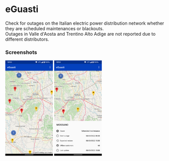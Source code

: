 # eGuasti

Check for outages on the Italian electric power distribution network whether they are scheduled maintenances or blackouts.\
Outages in Valle d'Aosta and Trentino Alto Adige are not reported due to different distributors.

### Screenshots

<img src="art/app_1.png" width="30%"> <img src="art/app_2.png" width="30%">

